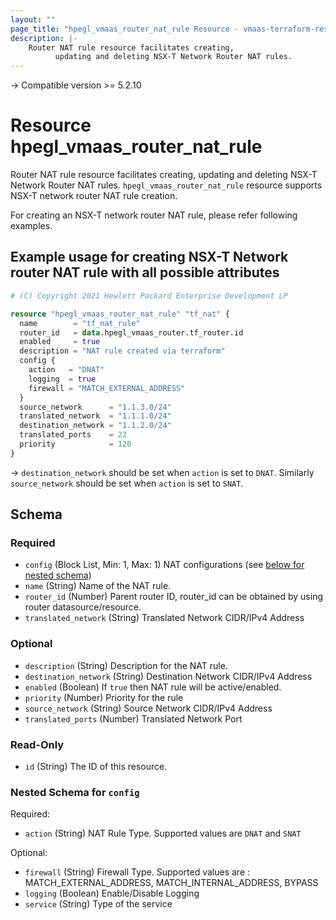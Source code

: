 ```yaml
---
layout: ""
page_title: "hpegl_vmaas_router_nat_rule Resource - vmaas-terraform-resources"
description: |-
    Router NAT rule resource facilitates creating,
          updating and deleting NSX-T Network Router NAT rules.
---
```


-> Compatible version >= 5.2.10

# Resource hpegl_vmaas_router_nat_rule

Router NAT rule resource facilitates creating,
		updating and deleting NSX-T Network Router NAT rules.
`hpegl_vmaas_router_nat_rule` resource supports NSX-T network router NAT rule creation.

For creating an NSX-T network router NAT rule, please refer following examples.

## Example usage for creating NSX-T Network router NAT rule with all possible attributes

```terraform
# (C) Copyright 2021 Hewlett Packard Enterprise Development LP

resource "hpegl_vmaas_router_nat_rule" "tf_nat" {
  name        = "tf_nat_rule"
  router_id   = data.hpegl_vmaas_router.tf_router.id
  enabled     = true
  description = "NAT rule created via terraform"
  config {
    action   = "DNAT"
    logging  = true
    firewall = "MATCH_EXTERNAL_ADDRESS"
  }
  source_network      = "1.1.3.0/24"
  translated_network  = "1.1.1.0/24"
  destination_network = "1.1.2.0/24"
  translated_ports    = 22
  priority            = 120
}
```

-> `destination_network` should be set when `action` is set to `DNAT`. Similarly `source_network`
should be set when `action` is set to `SNAT`.

<!-- schema generated by tfplugindocs -->
## Schema

### Required

- `config` (Block List, Min: 1, Max: 1) NAT configurations (see [below for nested schema](#nestedblock--config))
- `name` (String) Name of the NAT rule.
- `router_id` (Number) Parent router ID, router_id can be obtained by using router datasource/resource.
- `translated_network` (String) Translated Network CIDR/IPv4 Address

### Optional

- `description` (String) Description for the NAT rule.
- `destination_network` (String) Destination Network CIDR/IPv4 Address
- `enabled` (Boolean) If `true` then NAT rule will be active/enabled.
- `priority` (Number) Priority for the rule
- `source_network` (String) Source Network CIDR/IPv4 Address
- `translated_ports` (Number) Translated Network Port

### Read-Only

- `id` (String) The ID of this resource.

<a id="nestedblock--config"></a>
### Nested Schema for `config`

Required:

- `action` (String) NAT Rule Type. Supported values are `DNAT` and `SNAT`

Optional:

- `firewall` (String) Firewall Type. Supported values are : MATCH_EXTERNAL_ADDRESS,
							MATCH_INTERNAL_ADDRESS, BYPASS
- `logging` (Boolean) Enable/Disable Logging
- `service` (String) Type of the service
